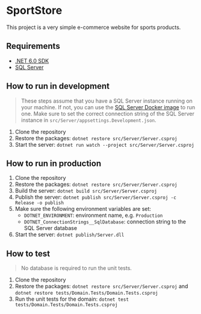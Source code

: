 # SportStore

This project is a very simple e-commerce website for sports products.

## Requirements

- [.NET 6.0 SDK](https://dotnet.microsoft.com/en-us/download)
- [SQL Server](https://www.microsoft.com/en-us/sql-server/sql-server-downloads)

## How to run in development

> These steps assume that you have a SQL Server instance running on your machine. If not, you can use the [SQL Server Docker image](https://hub.docker.com/_/microsoft-mssql-server) to run one. Make sure to set the correct connection string of the SQL Server instance in `src/Server/appsettings.Development.json`.

1. Clone the repository
2. Restore the packages: `dotnet restore src/Server/Server.csproj`
3. Start the server: `dotnet run watch --project src/Server/Server.csproj`

## How to run in production

1. Clone the repository
2. Restore the packages: `dotnet restore src/Server/Server.csproj`
3. Build the server: `dotnet build src/Server/Server.csproj`
4. Publish the server: `dotnet publish src/Server/Server.csproj -c Release -o publish`
5. Make sure the following environment variables are set:
   - `DOTNET_ENVIRONMENT`: environment name, e.g. `Production`
   - `DOTNET_ConnectionStrings__SqlDatabase`: connection string to the SQL Server database
6. Start the server: `dotnet publish/Server.dll`

## How to test

> No database is required to run the unit tests.

1. Clone the repository
2. Restore the packages: `dotnet restore src/Server/Server.csproj` and `dotnet restore tests/Domain.Tests/Domain.Tests.csproj`
3. Run the unit tests for the domain: `dotnet test tests/Domain.Tests/Domain.Tests.csproj`
